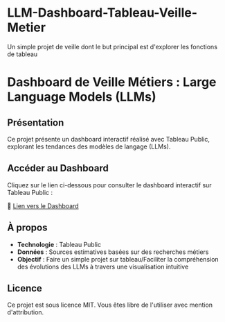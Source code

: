 # LLM-Dashboard-Tableau-Veille-Metier
Un simple projet de veille dont le but principal est d'explorer les fonctions de tableau

# Dashboard de Veille Métiers : Large Language Models (LLMs)

## Présentation
Ce projet présente un dashboard interactif réalisé avec Tableau Public, explorant les tendances des modèles de langage (LLMs).

## Accéder au Dashboard
Cliquez sur le lien ci-dessous pour consulter le dashboard interactif sur Tableau Public :

🔗 [Lien vers le Dashboard]([https://public.tableau.com/PROFILE_DE_TON_COMPTE](https://public.tableau.com/views/LLM_17320356870780/DashboardVeilleLLMestimative?:language=fr-FR&:sid=&:redirect=auth&:display_count=n&:origin=viz_share_link))

## À propos
- **Technologie** : Tableau Public
- **Données** : Sources estimatives basées sur des recherches métiers
- **Objectif** : Faire un simple projet sur tableau/Faciliter la compréhension des évolutions des LLMs à travers une visualisation intuitive

## Licence
Ce projet est sous licence MIT. Vous êtes libre de l'utiliser avec mention d'attribution.
